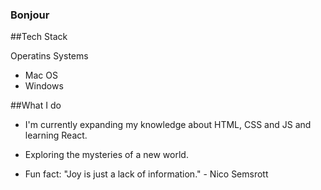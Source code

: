 ### Bonjour

##Tech Stack

Operatins Systems
- Mac OS
- Windows

##What I do
- I'm currently expanding my knowledge about HTML, CSS and JS and learning React.
- Exploring the mysteries of a new world.
  
- Fun fact: "Joy is just a lack of information." - Nico Semsrott


<!-- **grausche/grausche** is a repository because its `README.md` (this file) appears on your GitHub profile. -->
